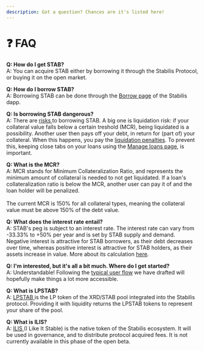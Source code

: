 ```yaml
---
description: Got a question? Chances are it's listed here!
---
```


# ❓ FAQ

**Q: How do I get STAB?**\
A: You can acquire STAB either by borrowing it through the Stabilis Protocol, or buying it on the open market.

**Q: How do I borrow STAB?**\
A: Borrowing STAB can be done through the [Borrow page](https://ilikeitstable.com/borrow) of the Stabilis dapp.

**Q: Is borrowing STAB dangerous?**\
A: There are [risks ](dangers.md)to borrowing STAB. A big one is liquidation risk: if your collateral value falls below a certain treshold (MCR), being liquidated is a possibility. Another user then pays off your debt, in return for (part of) your collateral. When this happens, you pay the [liquidation penalties](../technical-information/system-parameters.md). To prevent this, keeping close tabs on your loans using the [Manage loans page](https://ilikeitstable.com/manage-loans), is important.

**Q: What is the MCR?**\
A: MCR stands for Minimum Collateralization Ratio, and represents the minimum amount of collateral is needed to not get liquidated. If a loan's collateralization ratio is below the MCR, another user can pay it of and the loan holder will be penalized.\
\
The current MCR is 150% for all collateral types, meaning the collateral value must be above 150% of the debt value.

**Q: What does the interest rate entail?**\
A: STAB's peg is subject to an interest rate. The interest rate can vary from -33.33% to +50% per year and is set by STAB supply and demand. Negative interest is attractive for STAB borrowers, as their debt decreases over time, whereas positive interest is attractive for STAB holders, as their assets increase in value. More about its calculation [here](../technical-information/stab-interest-rate.md).

**Q: I'm interested, but it's all a bit much. Where do I get started?**\
A: Understandable! Following the [typical user flow](../website/quick-start-guide.md) we have drafted will hopefully make things a lot more accessible.

**Q: What is LPSTAB?**\
A: [LPSTAB ](../tokens/lpstab.md)is the LP token of the XRD/STAB pool integrated into the Stabilis protocol. Providing it with liquidity returns the LPSTAB tokens to represent your share of the pool.

**Q: What is ILIS?**\
A: [ILIS ](../miscellaneous/broken-reference/)(I Like It Stable) is the native token of the Stabilis ecosystem. It will be used in governance, and to distribute protocol acquired fees. It is not currently available in this phase of the open beta.
